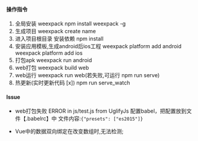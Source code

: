 
#### 操作指令
1. 全局安装 weexpack
    npm install weexpack -g
2. 生成项目
    weexpack create name
3. 进入项目根目录 安装依赖
    npm install
4. 安装应用模板,生成android后ios工程
    weexpack platform add android 
    weexpack platform add ios
5. 打包apk
    weexpack run android
6. web打包
    weexpack build web
7. web运行
    weexpack run web(若失败,可运行 npm run serve)
8. 热更新(实时更新代码 [x])
    npm run serve_watch

#### Issue
* web打包失败 ERROR in js/test.js from UglifyJs
        配置babel，把配置放到文件【.babelrc】中 文件内容:```{"presets": ["es2015"]}```
        
* Vue中的数据双向绑定在改变数组时,无法检测;